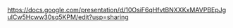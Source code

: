 https://docs.google.com/presentation/d/10OsiF6qHfvtBNXXKxMAVPBEpJguICw5Hcww30sq5KPM/edit?usp=sharing
